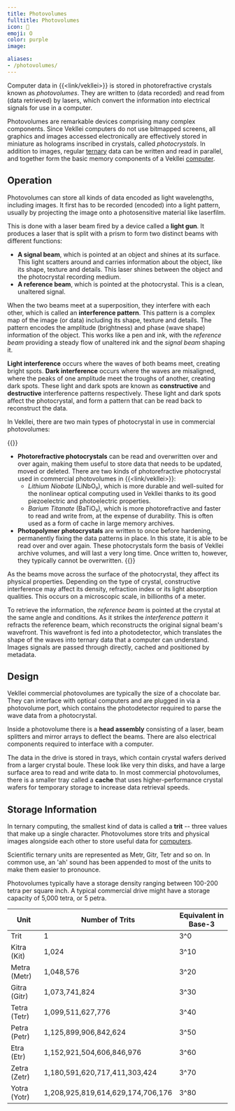 ```yaml
---
title: Photovolumes
fulltitle: Photovolumes
icon: 💾
emoji: O
color: purple
image:

aliases:
- /photovolumes/
---
```

Computer data in {{<link/vekllei>}} is stored in photorefractive crystals known as *photovolumes*. They are written to (data recorded) and read from (data retrieved) by lasers, which convert the information into electrical signals for use in a computer.

Photovolumes are remarkable devices comprising many complex components. Since Vekllei computers do not use bitmapped screens, all graphics and images accessed electronically are effectively stored in miniature as holograms inscribed in crystals, called *photocrystals*. In addition to images, regular [ternary](/factbook/society/technology/computers/#ternary-logic-systems/) data can be written and read in parallel, and together form the basic memory components of a Vekllei [computer](/computers/).

## Operation

Photovolumes can store all kinds of data encoded as light wavelengths, including images. It first has to be recorded (encoded) into a light pattern, usually by projecting the image onto a photosensitive material like laserfilm.

This is done with a laser beam fired by a device called a **light gun**. It produces a laser that is split with a prism to form two distinct beams with different functions:

* **A signal beam**, which is pointed at an object and shines at its surface. This light scatters around and carries information about the object, like its shape, texture and details. This laser shines between the object and the photocrystal recording medium.
* **A reference beam**, which is pointed at the photocrystal. This is a clean, unaltered signal.

When the two beams meet at a superposition, they interfere with each other, which is called an **interference pattern**. This pattern is a complex map of the image (or data) including its shape, texture and details. The pattern encodes the amplitude (brightness) and phase (wave shape) information of the object. This works like a pen and ink, with the *reference beam* providing a steady flow of unaltered ink and the *signal beam* shaping it.

**Light interference** occurs where the waves of both beams meet, creating bright spots. **Dark interference** occurs where the waves are misaligned, where the peaks of one amplitude meet the troughs of another, creating dark spots. These light and dark spots are known as **constructive** and **destructive** interference patterns respectively. These light and dark spots affect the photocrystal, and form a pattern that can be read back to reconstruct the data.

In Vekllei, there are two main types of photocrystal in use in commercial photovolumes:

{{<note>}}
* **Photorefractive photocrystals** can be read and overwritten over and over again, making them useful to store data that needs to be updated, moved or deleted. There are two kinds of photorefractive photocrystal used in commercial photovolumes in {{<link/vekllei>}}:
	* *Lithium Niobate* (LiNbO₃), which is more durable and well-suited for the nonlinear optical computing used in Vekllei thanks to its good piezoelectric and photoelectric properties.
	* *Barium Titanate* (BaTiO₃), which is more photorefractive and faster to read and write from, at the expense of durability. This is often used as a form of cache in large memory archives.
* **Photopolymer photocrystals** are written to once before hardening, permanently fixing the data patterns in place. In this state, it is able to be read over and over again. These photocrystals form the basis of Vekllei archive volumes, and will last a very long time. Once written to, however, they typically cannot be overwritten.
{{</note>}}

As the beams move across the surface of the photocrystal, they affect its physical properties. Depending on the type of crystal, constructive interference may affect its density, refraction index or its light absorption qualities. This occurs on a microscopic scale, in billionths of a meter.

To retrieve the information, the *reference beam* is pointed at the crystal at the same angle and conditions. As it strikes the *interference pattern* it refracts the reference beam, which reconstructs the original signal beam's wavefront. This wavefront is fed into a photodetector, which translates the shape of the waves into ternary data that a computer can understand. Images signals are passed through directly, cached and positioned by metadata.

## Design

Vekllei commercial photovolumes are typically the size of a chocolate bar. They can interface with optical computers and are plugged in via a photovolume port, which contains the photodetector required to parse the wave data from a photocrystal.

Inside a photovolume there is a **head assembly** consisting of a laser, beam splitters and mirror arrays to deflect the beams. There are also electrical components required to interface with a computer.

The data in the drive is stored in trays, which contain crystal wafers derived from a larger crystal boule. These look like very thin disks, and have a large surface area to read and write data to. In most commercial photovolumes, there is a smaller tray called a **cache** that uses higher-performance crystal wafers for temporary storage to increase data retrieval speeds.

## Storage Information

In ternary computing, the smallest kind of data is called a **trit** -- three values that make up a single character. Photovolumes store trits and physical images alongside each other to store useful data for [computers](/computers/).

Scientific ternary units are represented as Metr, Gitr, Tetr and so on. In common use, an 'ah' sound has been appended to most of the units to make them easier to pronounce.

Photovolumes typically have a storage density ranging between 100-200 tetra per square inch. A typical commercial drive might have a storage capacity of 5,000 tetra, or 5 petra.

| Unit                   | Number of Trits               | Equivalent in Base-3       |
|------------------------|-------------------------------|----------------------------|
| Trit                   | 1                             | 3^0                        |
| Kitra (Kit) | 1,024                         | 3^10                       |
| Metra (Metr)| 1,048,576                     | 3^20                       |
| Gitra (Gitr)| 1,073,741,824                 | 3^30                       |
| Tetra (Tetr)| 1,099,511,627,776             | 3^40                       |
| Petra (Petr)| 1,125,899,906,842,624         | 3^50                       |
| Etra (Etr)  | 1,152,921,504,606,846,976     | 3^60                       |
| Zetra (Zetr)| 1,180,591,620,717,411,303,424 | 3^70                       |
| Yotra (Yotr)| 1,208,925,819,614,629,174,706,176 | 3^80                  |


